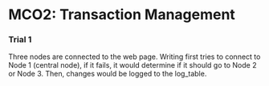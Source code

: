 # MCO2: Transaction Management
### Trial 1
Three nodes are connected to the web page. Writing first tries to connect to Node 1 (central node), if it fails, it would determine if it should go to Node 2 or Node 3. Then, changes would be logged to the log_table.
